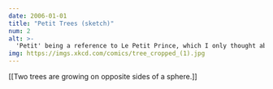 ```yaml
---
date: 2006-01-01
title: "Petit Trees (sketch)"
num: 2
alt: >-
  'Petit' being a reference to Le Petit Prince, which I only thought about halfway through the sketch
img: https://imgs.xkcd.com/comics/tree_cropped_(1).jpg
---
```

[[Two trees are growing on opposite sides of a sphere.]]

